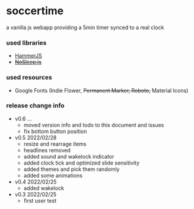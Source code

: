 # soccertime
a vanilla js webapp providing a 5min timer synced to a real clock

### used libraries
- [HammerJS](https://hammerjs.github.io/)
- ~~[NoSleep.js](https://github.com/richtr/NoSleep.js)~~

### used resources
- Google Fonts (Indie Flower, ~~Permanent Marker, Roboto,~~ Material Icons)

### release change info
- v0.6 ...
  - moved version info and todo to this document and issues
  - fix bottom button position
- v0.5 2022/02/28
  - resize and rearrage items
  - headlines removed
  - added sound and wakelock indicator
  - added clock tick and optimized slide sensitivity
  - added themes and pick them randomly
  - added some animations
- v0.4 2022/02/25
  - added wakelock
- v0.3 2022/02/25
  - first user test
